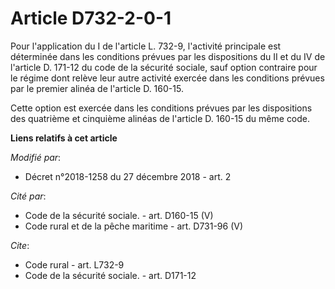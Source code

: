 # Article D732-2-0-1

Pour l'application du I de l'article L. 732-9, l'activité principale est déterminée dans les conditions prévues par les
dispositions du II et du IV de l'article D. 171-12 du code de la sécurité sociale, sauf option contraire pour le régime dont
relève leur autre activité exercée dans les conditions prévues par le premier alinéa de l'article D. 160-15.

Cette option est exercée dans les conditions prévues par les dispositions des quatrième et cinquième alinéas de l'article D.
160-15 du même code.

**Liens relatifs à cet article**

_Modifié par_:

  - Décret n°2018-1258 du 27 décembre 2018 - art. 2

_Cité par_:

  - Code de la sécurité sociale. - art. D160-15 (V)
  - Code rural et de la pêche maritime - art. D731-96 (V)

_Cite_:

  - Code rural - art. L732-9
  - Code de la sécurité sociale. - art. D171-12
